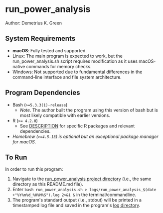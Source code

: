 # run_power_analysis

Author: Demetrius K. Green

## System Requirements
- **macOS**: Fully tested and supported.
- Linux: The main program is expected to work, but the run_power_analysis.sh script requires modification as it uses macOS-native commands for memory checks.
- Windows: Not supported due to fundamental differences in the command-line interface and file system architecture.

## Program Dependencies
- Bash (`>=5.3.3(1)-release`)
  - *Note*. The author built the program using this version of bash but is most likely compatible with earlier versions.
- R (`>= 4.2.0`)
  - See [DESCRIPTION](./DESCRIPTION) for specific R packages and relevant dependencies.
- *Homebrew (`>=4.5.13`) is optional but an exceptional package manager for macOS*.
## To Run

In order to run this program:
1. Navigate to the [run_power_analysis project directory](./) (i.e., the same directory as this README.md file).
2. Enter `bash run_power_analysis.sh > logs/run_power_analysis_$(date +"%Y%m%d_%H%M%S").log 2>&1 &` in the terminal/commandline.
3. The program's standard output (i.e., stdout) will be printed in a timestamped log file and saved in the program's [log directory](./logs/).
